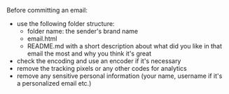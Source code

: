 Before committing an email:
- use the following folder structure:
    - folder name: the sender's brand name
    - email.html
    - README.md with a short description about what did you like in that email the most and why you think it's great
- check the encoding and use an encoder if it's necessary
- remove the tracking pixels or any other codes for analytics
- remove any sensitive personal information (your name, username if it's a personalized email etc.)
